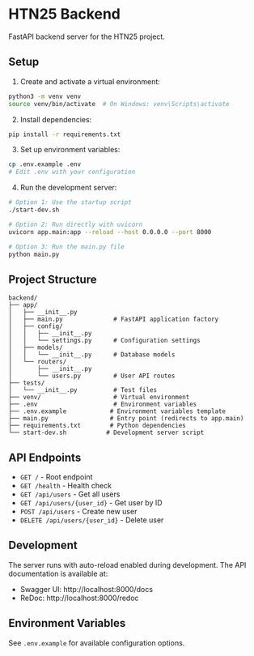 # HTN25 Backend

FastAPI backend server for the HTN25 project.

## Setup

1. Create and activate a virtual environment:

```bash
python3 -m venv venv
source venv/bin/activate  # On Windows: venv\Scripts\activate
```

2. Install dependencies:

```bash
pip install -r requirements.txt
```

3. Set up environment variables:

```bash
cp .env.example .env
# Edit .env with your configuration
```

4. Run the development server:

```bash
# Option 1: Use the startup script
./start-dev.sh

# Option 2: Run directly with uvicorn
uvicorn app.main:app --reload --host 0.0.0.0 --port 8000

# Option 3: Run the main.py file
python main.py
```

## Project Structure

```
backend/
├── app/
│   ├── __init__.py
│   ├── main.py              # FastAPI application factory
│   ├── config/
│   │   ├── __init__.py
│   │   └── settings.py      # Configuration settings
│   ├── models/
│   │   └── __init__.py      # Database models
│   └── routers/
│       ├── __init__.py
│       └── users.py         # User API routes
├── tests/
│   └── __init__.py          # Test files
├── venv/                    # Virtual environment
├── .env                     # Environment variables
├── .env.example            # Environment variables template
├── main.py                 # Entry point (redirects to app.main)
├── requirements.txt        # Python dependencies
└── start-dev.sh           # Development server script
```

## API Endpoints

- `GET /` - Root endpoint
- `GET /health` - Health check
- `GET /api/users` - Get all users
- `GET /api/users/{user_id}` - Get user by ID
- `POST /api/users` - Create new user
- `DELETE /api/users/{user_id}` - Delete user

## Development

The server runs with auto-reload enabled during development. The API documentation is available at:

- Swagger UI: http://localhost:8000/docs
- ReDoc: http://localhost:8000/redoc

## Environment Variables

See `.env.example` for available configuration options.

